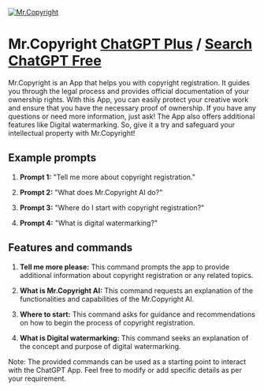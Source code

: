 
[![Mr.Copyright](https://files.oaiusercontent.com/file-pOuqJQ4qbuGXqiXYN8us20zf?se=2123-10-18T15%3A20%3A39Z&sp=r&sv=2021-08-06&sr=b&rscc=max-age%3D31536000%2C%20immutable&rscd=attachment%3B%20filename%3Dde5c492b-23ce-4bae-9060-83c45dbe0512.png&sig=0wkR6F/MFZThTBKJCegUMaA3VgD5ZA/01ggfkJytCW4%3D)](https://chat.openai.com/g/g-vOsTdlHd0-mr-copyright)

# Mr.Copyright [ChatGPT Plus](https://chat.openai.com/g/g-vOsTdlHd0-mr-copyright) / [Search ChatGPT Free](https://gptcall.net/index.html#/?search=Mr.Copyright)

Mr.Copyright is an App that helps you with copyright registration. It guides you through the legal process and provides official documentation of your ownership rights. With this App, you can easily protect your creative work and ensure that you have the necessary proof of ownership. If you have any questions or need more information, just ask! The App also offers additional features like Digital watermarking. So, give it a try and safeguard your intellectual property with Mr.Copyright!

## Example prompts

1. **Prompt 1:** "Tell me more about copyright registration."

2. **Prompt 2:** "What does Mr.Copyright AI do?"

3. **Prompt 3:** "Where do I start with copyright registration?"

4. **Prompt 4:** "What is digital watermarking?"

## Features and commands

1. **Tell me more please:** This command prompts the app to provide additional information about copyright registration or any related topics.

2. **What is Mr.Copyright AI:** This command requests an explanation of the functionalities and capabilities of the Mr.Copyright AI.

3. **Where to start:** This command asks for guidance and recommendations on how to begin the process of copyright registration.

4. **What is Digital watermarking:** This command seeks an explanation of the concept and purpose of digital watermarking.

Note: The provided commands can be used as a starting point to interact with the ChatGPT App. Feel free to modify or add specific details as per your requirement.


